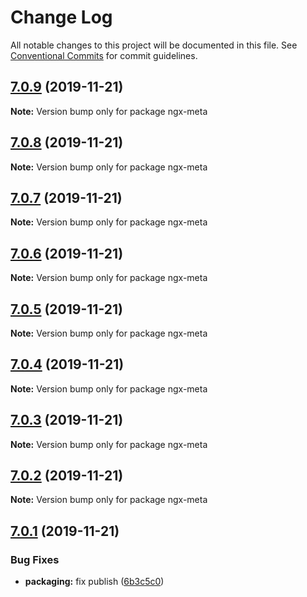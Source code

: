 # Change Log

All notable changes to this project will be documented in this file.
See [Conventional Commits](https://conventionalcommits.org) for commit guidelines.

## [7.0.9](https://github.com/fulls1z3/ngx-meta/compare/v7.0.8...v7.0.9) (2019-11-21)

**Note:** Version bump only for package ngx-meta





## [7.0.8](https://github.com/fulls1z3/ngx-meta/compare/v7.0.7...v7.0.8) (2019-11-21)

**Note:** Version bump only for package ngx-meta





## [7.0.7](https://github.com/fulls1z3/ngx-meta/compare/v7.0.6...v7.0.7) (2019-11-21)

**Note:** Version bump only for package ngx-meta





## [7.0.6](https://github.com/fulls1z3/ngx-meta/compare/v7.0.5...v7.0.6) (2019-11-21)

**Note:** Version bump only for package ngx-meta





## [7.0.5](https://github.com/fulls1z3/ngx-meta/compare/v7.0.4...v7.0.5) (2019-11-21)

**Note:** Version bump only for package ngx-meta





## [7.0.4](https://github.com/fulls1z3/ngx-meta/compare/v7.0.3...v7.0.4) (2019-11-21)

**Note:** Version bump only for package ngx-meta





## [7.0.3](https://github.com/fulls1z3/ngx-meta/compare/v7.0.2...v7.0.3) (2019-11-21)

**Note:** Version bump only for package ngx-meta





## [7.0.2](https://github.com/fulls1z3/ngx-meta/compare/v7.0.1...v7.0.2) (2019-11-21)

**Note:** Version bump only for package ngx-meta





## [7.0.1](https://github.com/fulls1z3/ngx-meta/compare/v6.0.0-rc.1...v7.0.1) (2019-11-21)


### Bug Fixes

* **packaging:** fix publish ([6b3c5c0](https://github.com/fulls1z3/ngx-meta/commit/6b3c5c0ecccecffd866e60ca8b25c84260624b89))

